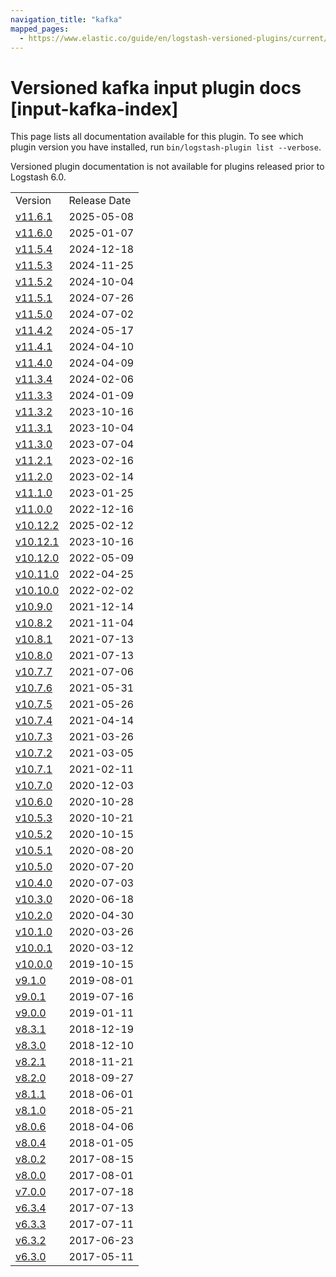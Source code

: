 ```yaml
---
navigation_title: "kafka"
mapped_pages:
  - https://www.elastic.co/guide/en/logstash-versioned-plugins/current/input-kafka-index.html
---
```


# Versioned kafka input plugin docs [input-kafka-index]

This page lists all documentation available for this plugin. To see which plugin version you have installed, run `bin/logstash-plugin list --verbose`.

Versioned plugin documentation is not available for plugins released prior to Logstash 6.0.

| | |
| :- | :- |
| Version | Release Date |
| [v11.6.1](v11-6-1-plugins-inputs-kafka.md) | 2025-05-08 |
| [v11.6.0](v11-6-0-plugins-inputs-kafka.md) | 2025-01-07 |
| [v11.5.4](v11-5-4-plugins-inputs-kafka.md) | 2024-12-18 |
| [v11.5.3](v11-5-3-plugins-inputs-kafka.md) | 2024-11-25 |
| [v11.5.2](v11-5-2-plugins-inputs-kafka.md) | 2024-10-04 |
| [v11.5.1](v11-5-1-plugins-inputs-kafka.md) | 2024-07-26 |
| [v11.5.0](v11-5-0-plugins-inputs-kafka.md) | 2024-07-02 |
| [v11.4.2](v11-4-2-plugins-inputs-kafka.md) | 2024-05-17 |
| [v11.4.1](v11-4-1-plugins-inputs-kafka.md) | 2024-04-10 |
| [v11.4.0](v11-4-0-plugins-inputs-kafka.md) | 2024-04-09 |
| [v11.3.4](v11-3-4-plugins-inputs-kafka.md) | 2024-02-06 |
| [v11.3.3](v11-3-3-plugins-inputs-kafka.md) | 2024-01-09 |
| [v11.3.2](v11-3-2-plugins-inputs-kafka.md) | 2023-10-16 |
| [v11.3.1](v11-3-1-plugins-inputs-kafka.md) | 2023-10-04 |
| [v11.3.0](v11-3-0-plugins-inputs-kafka.md) | 2023-07-04 |
| [v11.2.1](v11-2-1-plugins-inputs-kafka.md) | 2023-02-16 |
| [v11.2.0](v11-2-0-plugins-inputs-kafka.md) | 2023-02-14 |
| [v11.1.0](v11-1-0-plugins-inputs-kafka.md) | 2023-01-25 |
| [v11.0.0](v11-0-0-plugins-inputs-kafka.md) | 2022-12-16 |
| [v10.12.2](v10-12-2-plugins-inputs-kafka.md) | 2025-02-12 |
| [v10.12.1](v10-12-1-plugins-inputs-kafka.md) | 2023-10-16 |
| [v10.12.0](v10-12-0-plugins-inputs-kafka.md) | 2022-05-09 |
| [v10.11.0](v10-11-0-plugins-inputs-kafka.md) | 2022-04-25 |
| [v10.10.0](v10-10-0-plugins-inputs-kafka.md) | 2022-02-02 |
| [v10.9.0](v10-9-0-plugins-inputs-kafka.md) | 2021-12-14 |
| [v10.8.2](v10-8-2-plugins-inputs-kafka.md) | 2021-11-04 |
| [v10.8.1](v10-8-1-plugins-inputs-kafka.md) | 2021-07-13 |
| [v10.8.0](v10-8-0-plugins-inputs-kafka.md) | 2021-07-13 |
| [v10.7.7](v10-7-7-plugins-inputs-kafka.md) | 2021-07-06 |
| [v10.7.6](v10-7-6-plugins-inputs-kafka.md) | 2021-05-31 |
| [v10.7.5](v10-7-5-plugins-inputs-kafka.md) | 2021-05-26 |
| [v10.7.4](v10-7-4-plugins-inputs-kafka.md) | 2021-04-14 |
| [v10.7.3](v10-7-3-plugins-inputs-kafka.md) | 2021-03-26 |
| [v10.7.2](v10-7-2-plugins-inputs-kafka.md) | 2021-03-05 |
| [v10.7.1](v10-7-1-plugins-inputs-kafka.md) | 2021-02-11 |
| [v10.7.0](v10-7-0-plugins-inputs-kafka.md) | 2020-12-03 |
| [v10.6.0](v10-6-0-plugins-inputs-kafka.md) | 2020-10-28 |
| [v10.5.3](v10-5-3-plugins-inputs-kafka.md) | 2020-10-21 |
| [v10.5.2](v10-5-2-plugins-inputs-kafka.md) | 2020-10-15 |
| [v10.5.1](v10-5-1-plugins-inputs-kafka.md) | 2020-08-20 |
| [v10.5.0](v10-5-0-plugins-inputs-kafka.md) | 2020-07-20 |
| [v10.4.0](v10-4-0-plugins-inputs-kafka.md) | 2020-07-03 |
| [v10.3.0](v10-3-0-plugins-inputs-kafka.md) | 2020-06-18 |
| [v10.2.0](v10-2-0-plugins-inputs-kafka.md) | 2020-04-30 |
| [v10.1.0](v10-1-0-plugins-inputs-kafka.md) | 2020-03-26 |
| [v10.0.1](v10-0-1-plugins-inputs-kafka.md) | 2020-03-12 |
| [v10.0.0](v10-0-0-plugins-inputs-kafka.md) | 2019-10-15 |
| [v9.1.0](v9-1-0-plugins-inputs-kafka.md) | 2019-08-01 |
| [v9.0.1](v9-0-1-plugins-inputs-kafka.md) | 2019-07-16 |
| [v9.0.0](v9-0-0-plugins-inputs-kafka.md) | 2019-01-11 |
| [v8.3.1](v8-3-1-plugins-inputs-kafka.md) | 2018-12-19 |
| [v8.3.0](v8-3-0-plugins-inputs-kafka.md) | 2018-12-10 |
| [v8.2.1](v8-2-1-plugins-inputs-kafka.md) | 2018-11-21 |
| [v8.2.0](v8-2-0-plugins-inputs-kafka.md) | 2018-09-27 |
| [v8.1.1](v8-1-1-plugins-inputs-kafka.md) | 2018-06-01 |
| [v8.1.0](v8-1-0-plugins-inputs-kafka.md) | 2018-05-21 |
| [v8.0.6](v8-0-6-plugins-inputs-kafka.md) | 2018-04-06 |
| [v8.0.4](v8-0-4-plugins-inputs-kafka.md) | 2018-01-05 |
| [v8.0.2](v8-0-2-plugins-inputs-kafka.md) | 2017-08-15 |
| [v8.0.0](v8-0-0-plugins-inputs-kafka.md) | 2017-08-01 |
| [v7.0.0](v7-0-0-plugins-inputs-kafka.md) | 2017-07-18 |
| [v6.3.4](v6-3-4-plugins-inputs-kafka.md) | 2017-07-13 |
| [v6.3.3](v6-3-3-plugins-inputs-kafka.md) | 2017-07-11 |
| [v6.3.2](v6-3-2-plugins-inputs-kafka.md) | 2017-06-23 |
| [v6.3.0](v6-3-0-plugins-inputs-kafka.md) | 2017-05-11 |

